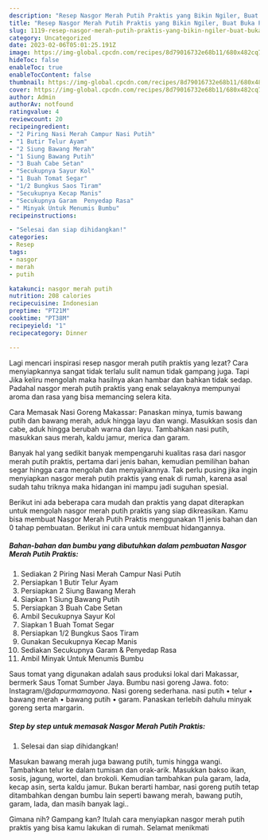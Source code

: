 ```yaml
---
description: "Resep Nasgor Merah Putih Praktis yang Bikin Ngiler, Buat Buka Puasa Bikin Ngiler"
title: "Resep Nasgor Merah Putih Praktis yang Bikin Ngiler, Buat Buka Puasa Bikin Ngiler"
slug: 1119-resep-nasgor-merah-putih-praktis-yang-bikin-ngiler-buat-buka-puasa-bikin-ngiler
category: Uncategorized
date: 2023-02-06T05:01:25.191Z
image: https://img-global.cpcdn.com/recipes/8d79016732e68b11/680x482cq70/nasgor-merah-putih-praktis-foto-resep-utama.jpg
hideToc: false
enableToc: true
enableTocContent: false
thumbnail: https://img-global.cpcdn.com/recipes/8d79016732e68b11/680x482cq70/nasgor-merah-putih-praktis-foto-resep-utama.jpg
cover: https://img-global.cpcdn.com/recipes/8d79016732e68b11/680x482cq70/nasgor-merah-putih-praktis-foto-resep-utama.jpg
author: Admin
authorAv: notfound
ratingvalue: 4
reviewcount: 20
recipeingredient:
- "2 Piring Nasi Merah Campur Nasi Putih"
- "1 Butir Telur Ayam"
- "2 Siung Bawang Merah"
- "1 Siung Bawang Putih"
- "3 Buah Cabe Setan"
- "Secukupnya Sayur Kol"
- "1 Buah Tomat Segar"
- "1/2 Bungkus Saos Tiram"
- "Secukupnya Kecap Manis"
- "Secukupnya Garam  Penyedap Rasa"
- " Minyak Untuk Menumis Bumbu"
recipeinstructions:

- "Selesai dan siap dihidangkan!"
categories:
- Resep
tags:
- nasgor
- merah
- putih

katakunci: nasgor merah putih 
nutrition: 208 calories
recipecuisine: Indonesian
preptime: "PT21M"
cooktime: "PT38M"
recipeyield: "1"
recipecategory: Dinner

---
```



Lagi mencari inspirasi resep nasgor merah putih praktis yang lezat? Cara menyiapkannya sangat tidak terlalu sulit namun tidak gampang juga. Tapi Jika keliru mengolah maka hasilnya akan hambar dan bahkan tidak sedap. Padahal nasgor merah putih praktis yang enak selayaknya mempunyai aroma dan rasa yang bisa memancing selera kita.


Cara Memasak Nasi Goreng Makassar: Panaskan minya, tumis bawang putih dan bawang merah, aduk hingga layu dan wangi. Masukkan sosis dan cabe, aduk hingga berubah warna dan layu. Tambahkan nasi putih, masukkan saus merah, kaldu jamur, merica dan garam.

Banyak hal yang sedikit banyak mempengaruhi kualitas rasa dari nasgor merah putih praktis, pertama dari jenis bahan, kemudian pemilihan bahan segar hingga cara mengolah dan menyajikannya. Tak perlu pusing jika ingin menyiapkan nasgor merah putih praktis yang enak di rumah, karena asal sudah tahu triknya maka hidangan ini mampu jadi suguhan spesial.


Berikut ini ada beberapa cara mudah dan praktis yang dapat diterapkan untuk mengolah nasgor merah putih praktis yang siap dikreasikan. Kamu bisa membuat Nasgor Merah Putih Praktis menggunakan 11 jenis bahan dan 0 tahap pembuatan. Berikut ini cara untuk membuat hidangannya.

<!--inarticleads1-->

##### Bahan-bahan dan bumbu yang dibutuhkan dalam pembuatan Nasgor Merah Putih Praktis:

1. Sediakan 2 Piring Nasi Merah Campur Nasi Putih
1. Persiapkan 1 Butir Telur Ayam
1. Persiapkan 2 Siung Bawang Merah
1. Siapkan 1 Siung Bawang Putih
1. Persiapkan 3 Buah Cabe Setan
1. Ambil Secukupnya Sayur Kol
1. Siapkan 1 Buah Tomat Segar
1. Persiapkan 1/2 Bungkus Saos Tiram
1. Gunakan Secukupnya Kecap Manis
1. Sediakan Secukupnya Garam &amp; Penyedap Rasa
1. Ambil  Minyak Untuk Menumis Bumbu


Saus tomat yang digunakan adalah saus produksi lokal dari Makassar, bermerk Saus Tomat Sumber Jaya. Bumbu nasi goreng Jawa. foto: Instagram/@_dapurmamayona_. Nasi goreng sederhana. nasi putih • telur • bawang merah • bawang putih • garam. Panaskan terlebih dahulu minyak goreng serta margarin. 

<!--inarticleads2-->

##### Step by step untuk memasak Nasgor Merah Putih Praktis:


1. Selesai dan siap dihidangkan!

Masukan bawang merah juga bawang putih, tumis hingga wangi. Tambahkan telur ke dalam tumisan dan orak-arik. Masukkan bakso ikan, sosis, jagung, wortel, dan brokoli. Kemudian tambahkan pula garam, lada, kecap asin, serta kaldu jamur. Bukan berarti hambar, nasi goreng putih tetap ditambahkan dengan bumbu lain seperti bawang merah, bawang putih, garam, lada, dan masih banyak lagi.. 

Gimana nih? Gampang kan? Itulah cara menyiapkan nasgor merah putih praktis yang bisa kamu lakukan di rumah. Selamat menikmati
